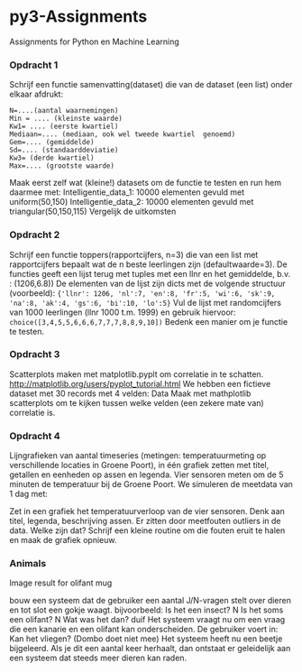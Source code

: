 # py3-Assignments
Assignments for Python en Machine Learning


### Opdracht 1
Schrijf  een functie samenvatting(dataset) die van de dataset  (een list)  onder elkaar afdrukt:
```
N=....(aantal waarnemingen)
Min = .... (kleinste waarde)
Kw1= .... (eerste kwartiel)
Mediaan=.... (mediaan, ook wel tweede kwartiel  genoemd)
Gem=.... (gemiddelde)
Sd=.... (standaarddeviatie)
Kw3= (derde kwartiel)
Max=.... (grootste waarde)
```

Maak eerst zelf wat (kleine!) datasets om de functie te testen en run hem daarmee met:
Intelligentie_data_1: 10000 elementen gevuld met uniform(50,150)
Intelligentie_data_2: 10000 elementen gevuld met triangular(50,150,115)
Vergelijk de uitkomsten

### Opdracht 2
Schrijf een functie toppers(rapportcijfers, n=3) die van een list met rapportcijfers bepaalt wat de n beste leerlingen zijn (defaultwaarde=3). 
De functies geeft een lijst terug met tuples met een llnr en het gemiddelde, b.v. : (1206,6.8))
De elementen van de lijst zijn dicts met  de volgende structuur (voorbeeld):
`{'llnr': 1206, 'nl':7, 'en':8, 'fr':5, 'wi':6, 'sk':9, 'na':8, 'ak':4, 'gs':6, 'bi':10, 'lo':5}`
Vul de lijst met randomcijfers van 1000 leerlingen (llnr 1000 t.m. 1999) en gebruik hiervoor:
`choice([3,4,5,5,6,6,6,7,7,7,8,8,9,10])`
Bedenk een manier om je functie te testen.

### Opdracht 3
Scatterplots maken met matplotlib.pyplt om correlatie in te schatten.
http://matplotlib.org/users/pyplot_tutorial.html
We hebben een fictieve dataset met 30 records met 4 velden:
 Data
 Maak met mathplotlib scatterplots om te kijken tussen welke velden (een zekere mate van) correlatie is.

### Opdracht 4
Lijngrafieken van aantal timeseries (metingen: temperatuurmeting op verschillende locaties in Groene Poort), in één grafiek zetten met titel, getallen en eenheden op assen en legenda.
Vier sensoren meten om de 5 minuten de temperatuur bij de Groene Poort. We simuleren de meetdata van 1 dag met:

Zet in een grafiek het temperatuurverloop van de vier sensoren. Denk aan titel, legenda, beschrijving assen.
Er zitten door meetfouten outliers in de data.
Welke zijn dat?
Schrijf een kleine routine om die fouten eruit te halen en maak de grafiek opnieuw.
 
### Animals
Image result for olifant mug
 
bouw een systeem dat de gebruiker een aantal J/N-vragen stelt over dieren en tot slot een gokje waagt.
bijvoorbeeld:
Is het een insect? N
Is het soms een olifant? N
Wat was het dan? duif
Het systeem vraagt nu om een vraag die een kanarie en een olifant kan onderscheiden.
De gebruiker voert in: Kan het vliegen? (Dombo doet niet mee)
Het systeem heeft nu een beetje bijgeleerd.
Als je dit een aantal keer herhaalt, dan ontstaat er geleidelijk aan een systeem dat steeds meer dieren kan raden.

